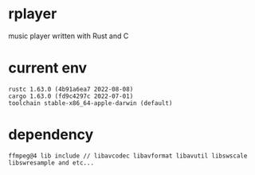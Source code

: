 # rplayer
music player written with Rust and C

# current env 
    rustc 1.63.0 (4b91a6ea7 2022-08-08)
    cargo 1.63.0 (fd9c4297c 2022-07-01)
    toolchain stable-x86_64-apple-darwin (default)

# dependency
    ffmpeg@4 lib include // libavcodec libavformat libavutil libswscale libswresample and etc...
